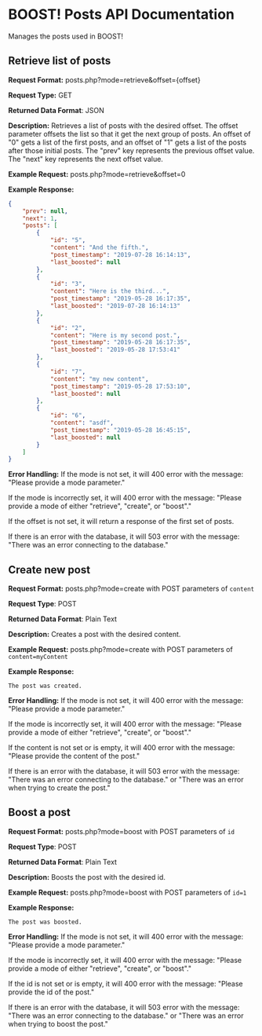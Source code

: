 # BOOST! Posts API Documentation
Manages the posts used in BOOST!

## Retrieve list of posts
**Request Format:** posts.php?mode=retrieve&offset={offset}

**Request Type:** GET

**Returned Data Format**: JSON

**Description:** Retrieves a list of posts with the desired offset. The offset parameter offsets the list so that it get the next group of posts. An offset of "0" gets a list of the first posts, and an offset of "1" gets a list of the posts after those initial posts. The "prev" key represents the previous offset value. The "next" key represents the next offset value.

**Example Request:** posts.php?mode=retrieve&offset=0

**Example Response:**
```json
{
    "prev": null,
    "next": 1,
    "posts": [
        {
            "id": "5",
            "content": "And the fifth.",
            "post_timestamp": "2019-07-28 16:14:13",
            "last_boosted": null
        },
        {
            "id": "3",
            "content": "Here is the third...",
            "post_timestamp": "2019-05-28 16:17:35",
            "last_boosted": "2019-07-28 16:14:13"
        },
        {
            "id": "2",
            "content": "Here is my second post.",
            "post_timestamp": "2019-05-28 16:17:35",
            "last_boosted": "2019-05-28 17:53:41"
        },
        {
            "id": "7",
            "content": "my new content",
            "post_timestamp": "2019-05-28 17:53:10",
            "last_boosted": null
        },
        {
            "id": "6",
            "content": "asdf",
            "post_timestamp": "2019-05-28 16:45:15",
            "last_boosted": null
        }
    ]
}
```

**Error Handling:**
If the mode is not set, it will 400 error with the message: "Please provide a mode parameter."

If the mode is incorrectly set, it will 400 error with the message: "Please provide a mode of either "retrieve", "create", or "boost"."

If the offset is not set, it will return a response of the first set of posts.

If there is an error with the database, it will 503 error with the message: "There was an error connecting to the database."

## Create new post
**Request Format:** posts.php?mode=create with POST parameters of `content`

**Request Type**: POST

**Returned Data Format**: Plain Text

**Description:** Creates a post with the desired content.

**Example Request:** posts.php?mode=create with POST parameters of `content=myContent`

**Example Response:**
```
The post was created.
```

**Error Handling:**
If the mode is not set, it will 400 error with the message: "Please provide a mode parameter."

If the mode is incorrectly set, it will 400 error with the message: "Please provide a mode of either "retrieve", "create", or "boost"."

If the content is not set or is empty, it will 400 error with the message: "Please provide the content of the post."

If there is an error with the database, it will 503 error with the message: "There was an error connecting to the database." or "There was an error when trying to create the post."

## Boost a post
**Request Format:** posts.php?mode=boost with POST parameters of `id`

**Request Type**: POST

**Returned Data Format**: Plain Text

**Description:** Boosts the post with the desired id.

**Example Request:** posts.php?mode=boost with POST parameters of `id=1`

**Example Response:**
```
The post was boosted.
```

**Error Handling:**
If the mode is not set, it will 400 error with the message: "Please provide a mode parameter."

If the mode is incorrectly set, it will 400 error with the message: "Please provide a mode of either "retrieve", "create", or "boost"."

If the id is not set or is empty, it will 400 error with the message: "Please provide the id of the post."

If there is an error with the database, it will 503 error with the message: "There was an error connecting to the database." or "There was an error when trying to boost the post."
